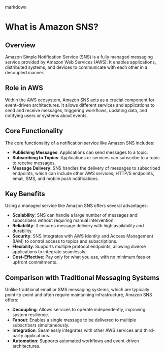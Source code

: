 markdown
# What is Amazon SNS?

## Overview
Amazon Simple Notification Service (SNS) is a fully managed messaging service provided by Amazon Web Services (AWS). It enables applications, distributed systems, and devices to communicate with each other in a decoupled manner.

## Role in AWS
Within the AWS ecosystem, Amazon SNS acts as a crucial component for event-driven architectures. It allows different services and applications to send and receive messages, triggering workflows, updating data, and notifying users or systems about events.

## Core Functionality
The core functionality of a notification service like Amazon SNS includes:

- **Publishing Messages**: Applications can send messages to a topic.
- **Subscribing to Topics**: Applications or services can subscribe to a topic to receive messages.
- **Message Delivery**: SNS handles the delivery of messages to subscribed endpoints, which can include other AWS services, HTTP/S endpoints, email, SMS, and mobile push notifications.

## Key Benefits
Using a managed service like Amazon SNS offers several advantages:

- **Scalability**: SNS can handle a large number of messages and subscribers without requiring manual intervention.
- **Reliability**: It ensures message delivery with high availability and durability.
- **Security**: SNS integrates with AWS Identity and Access Management (IAM) to control access to topics and subscriptions.
- **Flexibility**: Supports multiple protocol endpoints, allowing diverse applications to integrate seamlessly.
- **Cost-Effective**: Pay only for what you use, with no minimum fees or upfront commitments.

## Comparison with Traditional Messaging Systems
Unlike traditional email or SMS messaging systems, which are typically point-to-point and often require maintaining infrastructure, Amazon SNS offers:

- **Decoupling**: Allows services to operate independently, improving system resilience.
- **Fanout**: Enables a single message to be delivered to multiple subscribers simultaneously.
- **Integration**: Seamlessly integrates with other AWS services and third-party applications.
- **Automation**: Supports automated workflows and event-driven architectures.
